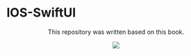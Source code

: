 # IOS-SwiftUI

<p align='center'>
This repository was written based on this book.
<p align='center'>
</p>
<p align='center'>
 <a href='https://www.raywenderlich.com/books/swiftui-apprentice' target="_blank">
    <img src="https://img.shields.io/badge/SwiftUI-yellow"/>
<p align='center'>
</p>
 
